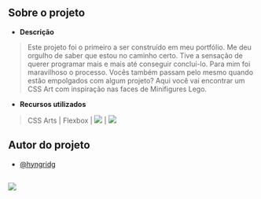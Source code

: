 ## Sobre o projeto

- **Descrição**
> Este projeto foi o primeiro a ser construído em meu portfólio. Me deu orgulho de saber que estou no caminho certo. Tive a sensação de querer programar mais e mais até conseguir concluí-lo. Para mim foi maravilhoso o processo. Vocês também passam pelo mesmo quando estão empolgados com algum projeto?
> Aqui você vai encontrar um CSS Art com inspiração nas faces de Minifigures Lego.

- **Recursos utilizados**
> CSS Arts | Flexbox | <img src="https://img.shields.io/badge/CSS3-1572B6?style=for-the-badge&logo=css3&logoColor=white" /> | <img src="https://img.shields.io/badge/HTML5-E34F26?style=for-the-badge&logo=html5&logoColor=white" />

## Autor do projeto
- [@hyngridg](https://github.com/hyngridg/hyngridg)

##

<div> 
  <a href="https://www.linkedin.com/in/hyngrid-soares" target="_blank"><img src="https://img.shields.io/badge/-LinkedIn-%230077B5?style=for-the-badge&logo=linkedin&logoColor=white" target="_blank"></a>   
</div>
